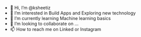 - 👋 Hi, I’m @ksheetiz
- 👀 I’m interested in Build Apps and Exploring new technology
- 🌱 I’m currently learning Machine learning basics
- 💞️ I’m looking to collaborate on ...
- 📫 How to reach me on Linked or Instagram 

<!---
ksheetiz/ksheetiz is a ✨ special ✨ repository because its `README.md` (this file) appears on your GitHub profile.
You can click the Preview link to take a look at your changes.
--->

